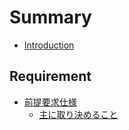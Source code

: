 # Summary

* [Introduction](README.md)

## Requirement
* [前提要求仕様](10_requirement/index.md)
    * [主に取り決めること](10_requirement/studying/toStudy.md)
